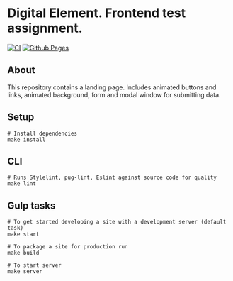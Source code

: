 # Digital Element. Frontend test assignment. 
[![CI](https://github.com/Teihden/d-element-test/actions/workflows/CI.yml/badge.svg)](https://github.com/Teihden/d-element-test/actions/workflows/CI.yml)
[![Github Pages](https://github.com/Teihden/d-element-test/actions/workflows/github-pages-with-gulp.yml/badge.svg)](https://github.com/Teihden/d-element-test/actions/workflows/github-pages-with-gulp.yml)

## About
This repository contains a landing page. Includes animated buttons and links, animated background, form and modal window for submitting data.
## Setup

```shell
# Install dependencies
make install
```

## CLI

```shell
# Runs Stylelint, pug-lint, Eslint against source code for quality
make lint
```

## Gulp tasks

```shell
# To get started developing a site with a development server (default task)
make start

# To package a site for production run
make build

# To start server
make server
```
